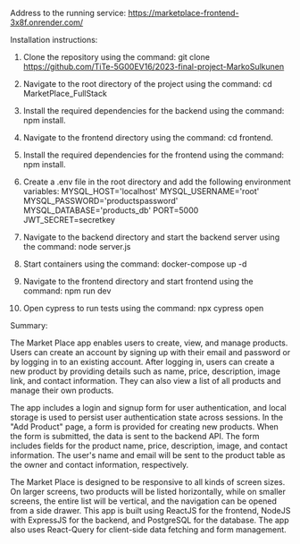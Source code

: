 Address to the running service:
https://marketplace-frontend-3x8f.onrender.com/

Installation instructions:

1.  Clone the repository using the command: git clone https://github.com/TiTe-5G00EV16/2023-final-project-MarkoSulkunen

2.  Navigate to the root directory of the project using the command: cd MarketPlace_FullStack

3.  Install the required dependencies for the backend using the command: npm install.

4.  Navigate to the frontend directory using the command: cd frontend.

5.  Install the required dependencies for the frontend using the command: npm install.

6. Create a .env file in the root directory and add the following environment variables: 
MYSQL_HOST='localhost'
MYSQL_USERNAME='root'
MYSQL_PASSWORD='productspassword'
MYSQL_DATABASE='products_db'
PORT=5000
JWT_SECRET=secretkey

8. Navigate to the backend directory and start the backend server using the command: node server.js
   
10. Start containers using the command: docker-compose up -d
    
12. Navigate to the frontend directory and start frontend using the command: npm run dev
    
14. Open cypress to run tests using the command: npx cypress open

Summary:

The Market Place app enables users to create, view, and manage products. Users can create an account by signing up with their email and password or by logging in to an existing account. After logging in, users can create a new product by providing details such as name, price, description, image link, and contact information. They can also view a list of all products and manage their own products.

The app includes a login and signup form for user authentication, and local storage is used to persist user authentication state across sessions. In the "Add Product" page, a form is provided for creating new products. When the form is submitted, the data is sent to the backend API. The form includes fields for the product name, price, description, image, and contact information. The user's name and email will be sent to the product table as the owner and contact information, respectively.

The Market Place is designed to be responsive to all kinds of screen sizes. On larger screens, two products will be listed horizontally, while on smaller screens, the entire list will be vertical, and the navigation can be opened from a side drawer.
This app is built using ReactJS for the frontend, NodeJS with ExpressJS for the backend, and PostgreSQL for the database. The app also uses React-Query for client-side data fetching and form management.
